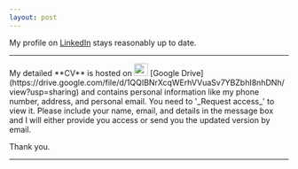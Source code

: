```yaml
---
layout: post
---
```


My profile on [LinkedIn](https://www.linkedin.com/in/debanik09/) stays reasonably up to date.

<hr>
My detailed **CV** is hosted on <img src="https://raw.githubusercontent.com/FortAwesome/Font-Awesome/6.x/svgs/brands/google-drive.svg" width="25" height="23"> [Google Drive](https://drive.google.com/file/d/1QQIBNrXcqWErhVVuaSv7YBZbhI8nhDNh/view?usp=sharing) and contains personal information like my phone number, address, and personal email. You need to '_Request access_' to view it. Please include your name, email, and details in the message box and I will either provide you access or send you the updated version by email.<br>

Thank you.
<hr>
